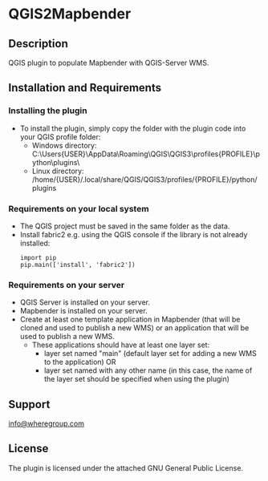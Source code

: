 # QGIS2Mapbender

## Description
QGIS plugin to populate Mapbender with QGIS-Server WMS.

## Installation and Requirements
### Installing the plugin
- To install the plugin, simply copy the folder with the plugin code into your QGIS profile folder:
  - Windows directory: C:\Users{USER}\AppData\Roaming\QGIS\QGIS3\profiles\{PROFILE}\python\plugins\
  - Linux directory: /home/{USER}/.local/share/QGIS/QGIS3/profiles/{PROFILE}/python/plugins

### Requirements on your local system
- The QGIS project must be saved in the same folder as the data.
- Install fabric2 e.g. using the QGIS console if the library is not already installed:
  ```
  import pip
  pip.main(['install', 'fabric2'])
  ```
### Requirements on your server
- QGIS Server is installed on your server.
- Mapbender is installed on your server.
- Create at least one template application in Mapbender (that will be cloned and used to publish a new WMS) or an application that will be used to publish a new WMS.
    - These applications should have at least one layer set: 
      - layer set named "main" (default layer set for adding a new WMS to the application) OR 
      - layer set named with any other name (in this case, the name of the layer set should be specified when using the plugin)

## Support
info@wheregroup.com

## License
The plugin is licensed under the attached GNU General Public License.
